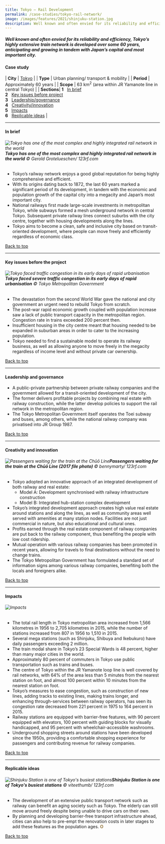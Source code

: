 ```yaml
---
title: Tokyo – Rail Development
permalink: /case-studies/tokyo-rail-network/
image: /images/features/2021/shinjuku-station.jpg
description: Well known and often envied for its reliability and efficiency, Tokyo’s highly extensive train network is developed over some 60 years, anticipating and growing in tandem with Japan’s capital and most important city.
---
```


##### Well known and often envied for its reliability and efficiency, Tokyo’s highly extensive train network is developed over some 60 years, anticipating and growing in tandem with Japan’s capital and most important city.

#### **Case study**

| **City** | [Tokyo](/tokyo/) |
| **Type** | Urban planning/ transport & mobility |
| **Period** | Approximately 60 years  |
| **Scope** | 63 km<sup>2</sup> (area within JR Yamanote line in central Tokyo)  |
| **Sections**| **1** &nbsp; [In brief](#in-brief) <br> **2** &nbsp; [Key issues before project](#key-issues-before-the-project) <br> **3** &nbsp; [Leadership/governance](#leadership-and-governance) <br> **4** &nbsp; [Creativity/innovation](#creativity-and-innovation) <br> **5** &nbsp; [Impacts](#impacts) <br> **6** &nbsp; [Replicable ideas](#replicable-ideas) |

---

#### **In brief**

###### ![Tokyo has one of the most complex and highly integrated rail network in the world](/images/features/2021/tokyo-subway-map.jpg/)**Tokyo has one of the most complex and highly integrated rail network in the world** © Gerold Grotelueschen/ 123rf.com

- Tokyo’s railway network enjoys a good global reputation for being highly comprehensive and efficient. 
- With its origins dating back to 1872, the last 60 years marked a significant period of its development, in tandem with the economic and population growth of the capital city into a megacity and Japan’s most important city.
- National railways first made large-scale investments in metropolitan Tokyo, while subways formed a mesh underground network in central Tokyo. Subsequent private railway lines connect suburbs with the city centre, together with housing developments along the lines. 
- Tokyo aims to become a clean, safe and inclusive city based on transit-oriented development, where people can move freely and efficiently regardless of economic class. 

[Back to top](#case-study-15)

---

#### **Key issues before the project**

###### ![Tokyo faced traffic congestion in its early days of rapid urbanisation](/images/features/2021/tokyo-congestion.jpg/)**Tokyo faced severe traffic congestion in its early days of rapid urbanisation** © Tokyo Metropolitan Government

- The devastation from the second World War gave the national and city government an urgent need to rebuild Tokyo from scratch. 
- The post-war rapid economic growth coupled with population increase saw a lack of public transport capacity in the metropolitan region. Congestion rate in trains exceeded 200 percent then. 
- Insufficient housing in the city centre meant that housing needed to be expanded in suburban areas in order to cater to the increasing population. 
- Tokyo needed to find a sustainable model to operate its railway business, as well as allowing anyone to move freely in the megacity regardless of income level and without private car ownership.

[Back to top](#case-study-15)

---

#### **Leadership and governance**

- A public-private partnership between private railway companies and the government allowed for a transit-oriented development of the city.
- The former delivers profitable projects by combining real estate with railway construction, while the latter develop policies to support the rail network in the metropolitan region. 
- The Tokyo Metropolitan Government itself operates the Toei subway and buses, among others, while the national railway company was privatised into JR Group 1987. 

[Back to top](#case-study-15)

---

#### **Creativity and innovation**

###### ![Passengers waiting for the train at the Chūō Line](/images/features/2021/chuo-line.jpg/)**Passengers waiting for the train at the Chūō Line (2017 file photo)** © bennymarty/ 123rf.com

- Tokyo adopted an innovative approach of an integrated development of both railway and real estate: 
  - Model A: Development synchronised with railway infrastructure construction
  - Model B: Integrated hub-station complex development
- Tokyo’s integrated development approach creates high value real estate around stations and along the lines, as well as community areas well served with amenities at many station nodes. Facilities are not just commercial in nature, but also educational and cultural ones. 
- Profits earned through the real estate component of railway companies are put back to the railway component, thus benefiting the people with low cost ridership. 
- Mutual operation with various railway companies has been promoted in recent years, allowing for travels to final destinations without the need to change trains. 
- The Tokyo Metropolitan Government has formulated a standard set of information signs among various railway companies, benefiting both the locals and foreigners alike.   

[Back to top](#case-study-15)

---

#### **Impacts**

###### ![Impacts](/images/features/2021/impacts-tokyo.png/)

- The total rail length in Tokyo metropolitan area increased from 1,566 kilometres in 1956 to 2,705 kilometres in 2015, while the number of stations increased from 807 in 1956 to 1,510 in 2015. 
- Several mega stations (such as Shinjuku, Shibuya and Ikebukuro) have daily passengers exceeding 2 million. 
- The train modal share in Tokyo’s 23 Special Wards is 48 percent, higher than many major cities in the world. 
- Approximately 80 percent of commuters in Tokyo use public transportation such as trains and buses. 
- The centre of Tokyo within the JR Yamanote loop line is well covered by rail networks, with 64% of the area less than 5 minutes from the nearest station on foot, and almost 100 percent within 10 minutes from the nearest station on foot.
- Tokyo’s measures to ease congestion, such as construction of new lines, adding tracks to existing lines, making trains longer, and enhancing through-services between railway operators, has seen its congestion rate decreased from 221 percent in 1975 to 164 percent in 2015. 
- Railway stations are equipped with barrier-free features, with 90 percent equipped with elevators, 100 percent with guiding blocks for visually handicapped, and 95 percent with wheelchair-accessible washrooms. 
- Underground shopping streets around stations have been developed since the 1950s, providing a comfortable shopping experience for passengers and contributing revenue for railway companies. 

[Back to top](#case-study-15)

---

#### **Replicable ideas**

###### ![Shinjuku Station is one of Tokyo's busiest stations](/images/features/2021/shinjuku-station.jpg/)**Shinjuku Station is one of Tokyo's busiest stations** © viteethumb/ 123rf.com

- The development of an extensive public transport network such as railway can benefit an aging society such as Tokyo. The elderly can still move around freely despite being unable to drive cars on their own. 
- By planning and developing barrier-free transport infrastructure ahead, cities can also help to pre-empt the renovation costs in later stages to add these features as the population ages. **<font color="#967942">O</font>**

[Back to top](#case-study-15)

